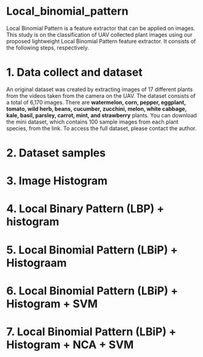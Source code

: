 # Local_binomial_pattern
Local Binomial Pattern is a feature extractor that can be applied on images.
This study is on the classification of UAV collected plant images using our proposed lightweight Local Binomial Pattern feature extractor. 
It consists of the following steps, respectively.  
# 1. Data collect and dataset
An original dataset was created by extracting images of 17 different plants from the videos taken from the camera on the UAV. The dataset consists of a total of 6,170 images. There are <strong>watermelon, corn, pepper, eggplant, tomato, wild herb, beans, cucumber, zucchini, melon, white cabbage, kale, basil, parsley, carrot, mint, and strawberry</strong> plants. 
You can download the mini dataset, which contains 100 sample images from each plant species, from the link. 
To access the full dataset, please contact the author.
# 2. Dataset samples
# 3. Image Histogram
# 4. Local Binary Pattern (LBP) + histogram
# 5. Local Binomial Pattern (LBiP) + Histograam
# 6. Local Binomial Pattern (LBiP) + Histogram + SVM
# 7. Local Binomial Pattern (LBiP) + Histogram + NCA + SVM
